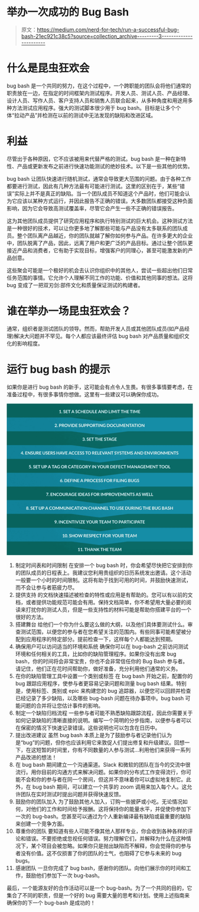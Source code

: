 # 举办一次成功的 Bug Bash

> 原文：<https://medium.com/nerd-for-tech/run-a-successful-bug-bash-21ec921c38c5?source=collection_archive---------3----------------------->

# 什么是昆虫狂欢会

bug bash 是一个共同的努力，在这个过程中，一个跨职能的团队会将他们通常的职责放在一边，在指定的时间框架内测试程序。开发人员、测试人员、产品经理、设计人员、写作人员、客户支持人员和销售人员联合起来，从多种角度和用途用多种方法测试应用程序。强大的测试脚本很少用于 bug bash。目标是让多个个体“拉动产品”并检测在以前的测试中无法发现的缺陷和改进区域。

# 利益

尽管出于各种原因，它不应该被用来代替严格的测试。bug bash 是一种在新特性、产品或更新发布之前进行快速功能测试的绝妙技术。以下是一些其他的优势。

bug bash 让团队快速进行随机测试，通常会导致更大范围的问题。由于各种工作都要进行测试，因此有几种方法最有可能进行测试。这里的区别在于，某些“错误”实际上并不是真正的缺陷。当一个团队成员不知道这个产品时，他们可能会认为它应该以某种方式运行，并因此报告不正确的错误。大多数团队都接受这种负面影响，因为它会导致高测试覆盖率，尽管它会产生一些不正确的错误报告。

这为其他团队成员提供了研究应用程序和执行特别测试的巨大机会。这种测试方法是一种很好的技术，可以让你更多地了解那些可能与产品没有太多联系的团队成员。整个团队离产品越近，你的团队就越了解你如何参与产品。在许多更大的企业中，团队脱离了产品，因此，远离了用户和更广泛的产品目标。通过让整个团队更接近产品和消费者，它有助于实现目标，增强客户的同理心，甚至可能激发新的产品创意。

这些聚会可能是一个极好的机会去认识你组织中的其他人，尝试一些超出他们日常任务范围的事情。它允许个人理解不同工作的功能、价值和其他同事的想法。这将 bug 变成了一把双刃剑:部件文化和质量保证测试的构建者。

# 谁在举办一场昆虫狂欢会？

通常，组织者是测试团队的领导。然而，帮助开发人员或其他团队成员(如产品经理)解决大问题并不罕见。每个人都应该最终评估 bug bash 对产品质量和组织文化的影响程度。

# 运行 bug bash 的提示

如果你是进行 bug bash 的新手，这可能会有点令人生畏。有很多事情要考虑，在准备过程中，有很多事情你想做。这里有一些建议可以确保你成功。

![](img/5cc061b039a634a76e4cd8dcbd45cfd4.png)

1.  制定时间表和时间限制
    在安排一个 bug bash 时，你会希望尽快把它安排到你的团队成员的日程表上。我建议您利用贵组织的日历系统发出邀请。这个活动一般要一个小时的时间限制。这将有助于找到可用的时间，并鼓励快速测试，而不会让参与者筋疲力尽。
2.  提供支持
    的文档快速描述被检查的特性或应用是有帮助的。您可以有以前的文档，或者提供功能规范可能会有用。保持文档简单，你不希望用大量必要的阅读来打扰你的测试人员，但是一些支持性的材料可能是帮助你搭建平台的一个很好的方法。
3.  搭建舞台
    给他们一个你为什么要这么做的大纲，以及他们具体要测试什么。审查测试范围，以便您的参与者在您希望关注的范围内。有些同事可能希望被分配到应用程序的特定部分。提前检查一下，这样每个人都能达到预期。
4.  确保用户可以访问适当的环境和系统
    确保你可以在 bug-bash 之前访问测试环境和任何相关的工具，比如你的缺陷管理程序。如果你没有出席 bug bash，你的时间将会非常宝贵，你也不会非常信任你的 Bug Bash 参与者。请记住，他们正在花时间帮助你，做好准备，充分利用他们通常的义务。
5.  在你的缺陷管理工具中设置一个类别或标签
    在 bug bash 开始之前，配置你的 bug 跟踪应用程序，使参与者更容易记录问题和测量 bug bash 结果。特别是，使用标签、类别或 epic 来构建您的 bug 追踪器，以便您可以回顾并检查已经记录了多少缺陷，以及哪些 bug-bash 问题在待办事项中。bug bash 可能问题的合并将让您估计事件的影响。
6.  制定一个缺陷归档流程
    一些参与者可能不熟悉缺陷跟踪流程，因此你需要关于如何记录缺陷的清晰直接的说明。编写一个简明的分步指南，以便参与者可以在保密的情况下快速记录错误。这些说明也可以包含在日历中。
7.  提出改进建议
    虽然 bug bash 本质上是为了鼓励参与者记录他们认为是“bug”的问题，但你也应该利用它来敦促人们提出修复和升级建议。回想一下，在这短暂的时间里，你有不同数量的人参与测试…利用他们来获得一系列产品改进的想法！
8.  在 bug bash 期间建立一个沟通渠道。Slack 和微软的团队在当今的交流中很流行。用你目前的沟通方式来解决问题。如果你的分布式工作变得流行，你可能不会和你的参与者在同一个房间，但这并不意味着你可以虚拟地复制它。此外，在 bug bash 期间，可以建立一个共享的 zoom 调用来加入每个人。这允许团队在实时测试时提出问题并获得快速反馈。
9.  鼓励你的团队加入
    为了鼓励其他人加入，订购一些披萨或小吃。无论情况如何，对他们的工作和时间给予报酬。这将保持你的能量水平，并促使你参加下一次的 bug-bash。您甚至可以通过为个人重新编译最有缺陷或最重要的缺陷来创建一个竞争方面。
10.  尊重你的团队
    要知道有些人可能不像其他人那样专业，你会收到各种各样的评论和错误。不要拒绝或忽视任何错误。努力理解它们，并解释为什么在这种情况下，某个项目会被忽略。如果你只是抛出缺陷而不解释，你会觉得你的参与者没有价值。这不仅损害了你的团队的士气，也阻碍了它参与未来的 bug bugs。
11.  感谢团队
    一旦你完成了 bug bash，感谢你的团队。向他们展示你的时间和工作，鼓励他们参加下一次 bug-bash。

最后，一个能源友好的合作活动可以是一个 bug-bash。为了一个共同的目的，它集合了不同的职责，但是一个好的 bug 需要大量的思考和计划。使用上述指南来确保你的下一个 bug-bash 是成功的！